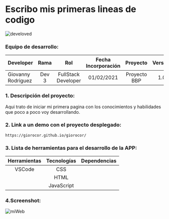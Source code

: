 
# Escribo mis primeras lineas de codigo

![develoved](https://user-images.githubusercontent.com/71090798/116143373-5b9d0d80-a6db-11eb-8ace-e3c7b28e72e6.png)

### Equipo de desarrollo:

| Developer | Rama | Rol | Fecha Incorporación | Proyecto | Versión |
| --- | :---:  | :---:  | :---:  | :---: | :---:  |
| Giovanny Rodriguez | Dev 3 | FullStack Developer| 01/02/2021 |  Proyecto BBP | 1.0  |

### 1. Descripción del proyecto: 

Aqui trato de iniciar mi primera pagina con los conocimientos y habilidades que poco a poco voy desarrollando.


###  2. Link a un demo con el proyecto desplegado:

```
https://giorocor.github.io/giorocor/
```
###   3. Lista de herramientas para el desarrollo de la APP:


|Herramientas          	|Tecnologías      |	Dependencias|
| :---:  | :---: | :---:  |
|VSCode               |	CSS            	||
|                |HTML	            ||
|                   |JavaScript       ||



###  4.Screenshot:
![miWeb](https://user-images.githubusercontent.com/71090798/116143903-fdbcf580-a6db-11eb-90a5-c2d67360a36c.PNG)
